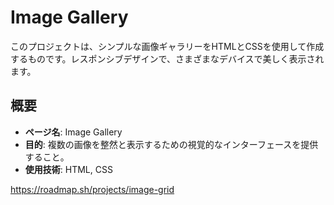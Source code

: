 # Image Gallery

このプロジェクトは、シンプルな画像ギャラリーをHTMLとCSSを使用して作成するものです。レスポンシブデザインで、さまざまなデバイスで美しく表示されます。

## 概要

- **ページ名**: Image Gallery
- **目的**: 複数の画像を整然と表示するための視覚的なインターフェースを提供すること。
- **使用技術**: HTML, CSS

https://roadmap.sh/projects/image-grid
